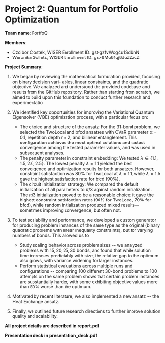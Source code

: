 # Project 2: Quantum for Portfolio Optimization

**Team name**: PortfoQ

**Members**:
- Czcibor Ciostek, WISER Enrollment ID: gst-gzfvWcg4u1SdUnN
- Weronika Golletz, WISER Enrollment ID: gst-8Mu81qj8JuZZzcZ

**Project Summary**:

1. We began by reviewing the mathematical formulation provided, focusing on binary decision vari-
ables, linear constraints, and the quadratic objective. We analyzed and understood the provided
codebase and results from the GitHub repository. Rather than starting from scratch, we aimed
to build upon this foundation to conduct further research and experimentatio

2. We identified key opportunities for improving the Variational Quantum Eigensolver (VQE)
optimization process, with a particular focus on:
     - The choice and structure of the ansatz: For the 31-bond problem, we
    selected the TwoLocal and bfcd ansatzes with CVaR parameter α = 0.1, repetition depth
    r = 2, and bilinear entanglement. This configuration achieved the most optimal solutions
    and fastest convergence among the tested parameter values, and was used in subsequent
    analyses.
    - The penalty parameter in constraint embedding:  We tested $\lambda \in \{1.1, 1.5, 2.0, 2.5\}$. The lowest penalty $\lambda=1.1$ yielded the best convergence and optimization results for both ansatzes. However, constraint satisfaction was 80\% for TwoLocal at $\lambda=1.1$, while $\lambda=1.5$ gave the highest satisfaction rate for bfcd (90\%).
    - The circuit initialization strategy:  We compared the default initialization of all parameters to $\pi/3$ against random initialization. The $\pi/3$ initialization proved to be a reasonable choice: it gave the highest constraint satisfaction rates (90\% for TwoLocal, 70\% for bfcd), while random initialization produced mixed results—sometimes improving convergence, but often not.

3. To test scalability and performance, we developed a custom generator for producing problem instances of the same type as the original (binary quadratic problems with linear inequality constraints), but for varying numbers of bonds. This allowed us to
   - Study scaling behavior across problem sizes -- we analyzed problems with $15, 20, 25, 30$ bonds, and found that while solution time increases predictably with size, the relative gap to the optimum also grows, with variance widening for larger instances.
   - Perform statistical evaluations across multiple runs and configurations -- comparing 100 different 30-bond problems to 100 attempts on the same problem shows that certain problem instances are substantially harder, with some exhibiting objective values more than 50\% worse than the optimum.
4. Motivated by recent literature, we also implemented a new ansatz -- the Heat Exchange ansatz.
5. Finally, we outlined future research directions to further improve solution quality and scalability.



**All project details are described in report.pdf**


**Presentation deck in presentation_deck.pdf**

